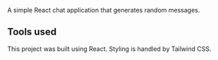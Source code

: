 A simple React chat application that generates random messages.

## Tools used

This project was built using React.
Styling is handled by Tailwind CSS.
